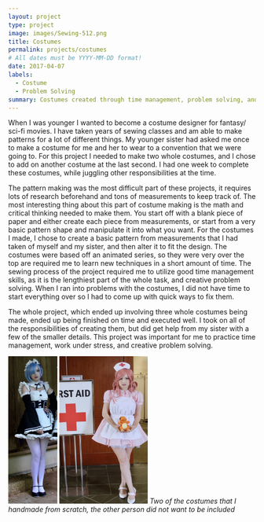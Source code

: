 ```yaml
---
layout: project
type: project
image: images/Sewing-512.png
title: Costumes
permalink: projects/costumes
# All dates must be YYYY-MM-DD format!
date: 2017-04-07
labels:
  - Costume
  - Problem Solving
summary: Costumes created through time management, problem solving, and quick thinking.
---
```


  When I was younger I wanted to become a costume designer for fantasy/ sci-fi movies. I have taken years of sewing classes and am able to make patterns for a lot of different things. My younger sister had asked me once to make a costume for me and her to wear to a convention that we were going to. For this project I needed to make two whole costumes, and I chose to add on another costume at the last second. I had one week to complete these costumes, while juggling other responsibilities at the time.

  The pattern making was the most difficult part of these projects, it requires lots of research beforehand and tons of measurements to keep track of. The most interesting thing about this part of costume making is the math and critical thinking needed to make them. You start off with a blank piece of paper and either create each piece from measurements, or start from a very basic pattern shape and manipulate it into what you want. For the costumes I made, I chose to create a basic pattern from measurements that I had taken of myself and my sister, and then alter it to fit the design. The costumes were based off an animated series, so they were very over the top are required me to learn new techniques in a short amount of time. The sewing process of the project required me to utilize good time management skills, as it is the lengthiest part of the whole task, and creative problem solving. When I ran into problems with the costumes, I did not have time to start everything over so I had to come up with quick ways to fix them.

  The whole project, which ended up involving three whole costumes being made, ended up being finished on time and executed well. I took on all of the responsibilities of creating them, but did get help from my sister with a few of the smaller details. This project was important for me to practice time management, work under stress, and creative problem solving. 
  
<img class="ui medium right floated rounded image" src="../images/cost1.png" height="300" width="100"> <img class="ui medium right floated rounded image" src="../images/cost2.png" height="300" width="180">
*Two of the costumes that I handmade from scratch, the other person did not want to be included*
